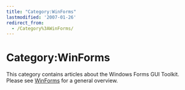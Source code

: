```yaml
---
title: "Category:WinForms"
lastmodified: '2007-01-26'
redirect_from:
  - /Category%3AWinForms/
---
```


Category:WinForms
=================

This category contains articles about the Windows Forms GUI Toolkit. Please see [WinForms](/WinForms) for a general overview.

